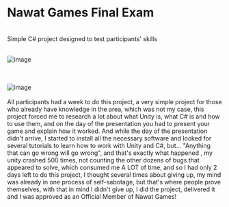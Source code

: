 # Nawat Games Final Exam
<br>
Simple C# project designed to test participants' skills<br><br>

![image](https://github.com/alexZ7000/NawatGamesExam/assets/78627928/1bed42a9-bf38-4fbc-be45-d53c4f52e5a4)

<br><br>
![image](https://github.com/alexZ7000/NawatGamesExam/assets/78627928/3ec2e6b9-8de7-406d-891f-85a32835830b)
<br><br>
All participants had a week to do this project, a very simple project for those who already have knowledge in the area, which was not my case, this project forced me to research a lot about what Unity is, what C# is and how to use them, and on the day of the presentation you had to present your game and explain how it worked. And while the day of the presentation didn't arrive, I started to install all the necessary software and looked for several tutorials to learn how to work with Unity and C#, but... "Anything that can go wrong will go wrong", and that's exactly what happened , my unity crashed 500 times, not counting the other dozens of bugs that appeared to solve, which consumed me A LOT of time, and so I had only 2 days left to do this project, I thought several times about giving up, my mind was already in one process of self-sabotage, but that's where people prove themselves, with that in mind I didn't give up, I did the project, delivered it and I was approved as an Official Member of Nawat Games!
